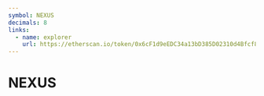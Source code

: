 ```yaml
---
symbol: NEXUS
decimals: 8
links:
  - name: explorer
    url: https://etherscan.io/token/0x6cF1d9eEDC34a13bD385D02310d4Bfcf83CB270F
---
```


# NEXUS
